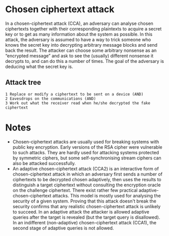 # Chosen ciphertext attack

In a chosen-ciphertext attack (CCA), an adversary can analyse chosen ciphertexts together with their corresponding plaintexts to acquire a secret key or to get as many information about the system as possible. In this attack, the adversary is assumed to have a way to trick someone who knows the secret key into decrypting arbitrary message blocks and send back the result. The attacker can choose some arbitrary nonsense as an “encrypted message” and ask to see the (usually) different nonsense it decrypts to, and can do this a number of times. The goal of the adversary is deducing what the secret key is.

## Attack tree

    1 Replace or modify a ciphertext to be sent on a device (AND)
    2 Eavesdrops on the communications (AND)
    3 Work out what the receiver read when he/she decrypted the fake ciphertext


# Notes

* Chosen-ciphertext attacks are usually used for breaking systems with public key encryption. Early versions of the RSA cipher were vulnerable to such attacks. They are hardly used for attacking systems protected by symmetric ciphers, but some self-synchronising stream ciphers can also be attacked successfully.
* An adaptive chosen-ciphertext attack (CCA2) is an interactive form of chosen-ciphertext attack in which an adversary first sends a number of ciphertexts to be decrypted chosen adaptively, then uses the results to distinguish a target ciphertext without consulting the encryption oracle on the challenge ciphertext. There exist rather few practical adaptive-chosen-ciphertext attacks. This model is mostly used for analysing the security of a given system. Proving that this attack doesn't break the security confirms that any realistic chosen-ciphertext attack is unlikely to succeed. In an adaptive attack the attacker is allowed adaptive queries after the target is revealed (but the target query is disallowed). In an indifferent (non-adaptive) chosen-ciphertext attack (CCA1), the second stage of adaptive queries is not allowed. 

